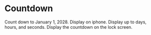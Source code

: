 # Countdown
Count down to January 1, 2028. 
Display on iphone. 
Display up to days, hours, and seconds.
Display the countdown on the lock screen.
